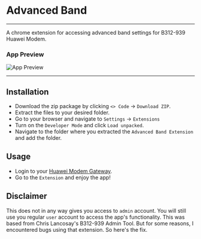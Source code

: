 # Advanced Band

---

A chrome extension for accessing advanced band settings for B312-939 Huawei Modem.

### App Preview

![App Preview](https://i.imgur.com/qQ3WTaR.jpg)

---

## Installation

- Download the zip package by clicking `<> Code` -> `Download ZIP`.
- Extract the files to your desired folder.
- Go to your browser and navigate to `Settings` -> `Extensions`
- Turn on the `Developer Mode` and click `Load unpacked`.
- Navigate to the folder where you extracted the `Advanced Band Extension` and add the folder.

## Usage

- Login to your [Huawei Modem Gateway](http://192.168.254.254).
- Go to the `Extension` and enjoy the app!

## Disclaimer

This does not in any way gives you access to `admin` account. You will still use you regular `user` account to access the app's functionality.
This was based from Chris Lancosay's B312-939 Admin Tool. But for some reasons, I encountered bugs using that extension. So here's the fix.
